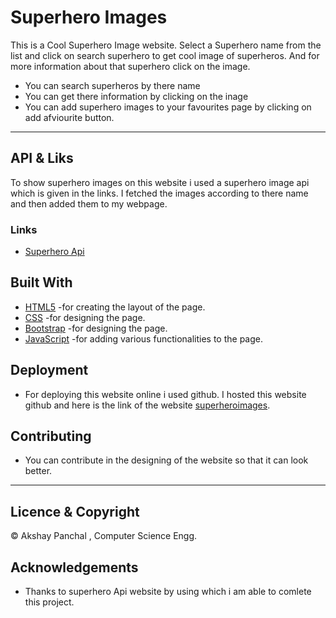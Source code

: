 # Superhero Images
This is a Cool Superhero Image website. Select a Superhero name from the list and click on search superhero to get cool image of superheros.
And for more information about that superhero click on the image.

- You can search superheros by there name
- You can get there information by clicking on the inage
- You can add superhero images to your favourites page by clicking on add afviourite button.

---
## API & Liks
  To show superhero images on this website i used a superhero image api which is given in the links. I fetched the images according to there name and then added them to my webpage.
  ### Links
  - [Superhero Api]( https://superheroapi.com/?ref=apilist.fun)
  
  ## Built With
  
  - [HTML5]( https://www.w3schools.com/html/) -for creating the layout of the page.
  - [CSS]( https://www.w3schools.com/css/) -for designing the page.
  - [Bootstrap]( https://getbootstrap.com/) -for designing the page.
  - [JavaScript]( https://www.javascript.com/) -for adding various functionalities to the page.
  
  ## Deployment
   - For deploying this website online i used github. I hosted this website github and here is the link of the website  [superheroimages](superheroimages.com).
  
  
  ## Contributing
  - You can contribute in the designing of the website so that it can look better.
---
## Licence & Copyright
&copy; Akshay Panchal , Computer Science Engg.

## Acknowledgements
 - Thanks to superhero Api website by using which i am able to comlete this project.
